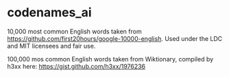 # codenames_ai

10,000 most common English words taken from https://github.com/first20hours/google-10000-english. Used under the LDC and MIT licensees and fair use.

100,000 mos common English words taken from Wiktionary, compiled by h3xx here: https://gist.github.com/h3xx/1976236
